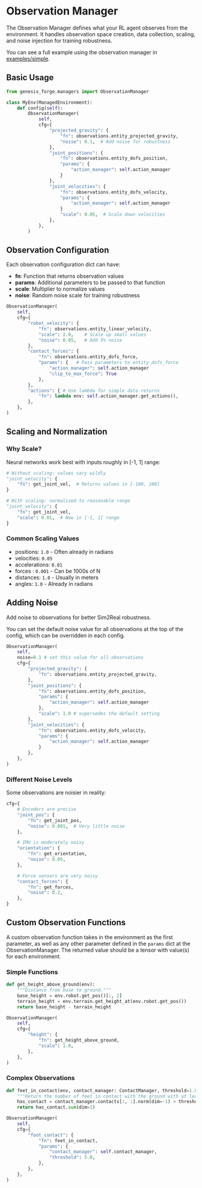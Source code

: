# Observation Manager

The Observation Manager defines what your RL agent observes from the environment. It handles observation space creation, data collection, scaling, and noise injection for training robustness.

You can see a full example using the observation manager in [examples/simple](https://github.com/jgillick/genesis-forge/tree/main/examples/simple).

## Basic Usage

```python
from genesis_forge.managers import ObservationManager

class MyEnv(ManagedEnvironment):
    def config(self):
        ObservationManager(
            self,
            cfg={
                "projected_gravity": {
                    "fn": observations.entity_projected_gravity,
                    "noise": 0.1,  # Add noise for robustness
                },
                "joint_positions": {
                    "fn": observations.entity_dofs_position,
                    "params": {
                        "action_manager": self.action_manager
                    }
                },
                "joint_velocities": {
                    "fn": observations.entity_dofs_velocity,
                    "params": {
                        "action_manager": self.action_manager
                    }
                    "scale": 0.05,  # Scale down velocities
                },
            },
        )
```

## Observation Configuration

Each observation configuration dict can have:

- **fn**: Function that returns observation values
- **params**: Additional parameters to be passed to that function
- **scale**: Multiplier to normalize values
- **noise**: Random noise scale for training robustness

```python
ObservationManager(
    self,
    cfg={
        "robot_velocity": {
            "fn": observations.entity_linear_velocity,
            "scale": 2.0,    # Scale up small values
            "noise": 0.05,   # Add 5% noise
        },
        "contact_forces": {
            "fn": observations.entity_dofs_force,
            "params": {   # Pass parameters to entity_dofs_force
                "action_manager": self.action_manager
                "clip_to_max_force": True
            },
        },
        "actions": { # Use lambda for simple data returns
            "fn": lambda env: self.action_manager.get_actions(),
        },
    },
)
```

## Scaling and Normalization

### Why Scale?

Neural networks work best with inputs roughly in [-1, 1] range:

```python
# Without scaling: values vary wildly
"joint_velocity": {
    "fn": get_joint_vel,  # Returns values in [-100, 100]
}

# With scaling: normalized to reasonable range
"joint_velocity": {
    "fn": get_joint_vel,
    "scale": 0.01,  # Now in [-1, 1] range
}
```

### Common Scaling Values

- positions: `1.0` - Often already in radians
- velocities: `0.05`
- accelerations: `0.01`
- forces : `0.001` - Can be 1000s of N
- distances: `1.0` - Usually in meters
- angles: `1.0` - Already in radians

## Adding Noise

Add noise to observations for better Sim2Real robustness.

You can set the default noise value for all observations at the top of the config, which can be overridden in each config.

```python
ObservationManager(
    self,
    noise=0.1 # set this value for all observations
    cfg={
        "projected_gravity": {
            "fn": observations.entity_projected_gravity,
        },
        "joint_positions": {
            "fn": observations.entity_dofs_position,
            "params": {
                "action_manager": self.action_manager
            },
            "scale": 1.0 # supersedes the default setting
        },
        "joint_velocities": {
            "fn": observations.entity_dofs_velocity,
            "params": {
                "action_manager": self.action_manager
            }
        },
    },
)
```

### Different Noise Levels

Some observations are noisier in reality:

```python
cfg={
    # Encoders are precise
    "joint_pos": {
        "fn": get_joint_pos,
        "noise": 0.001,  # Very little noise
    },

    # IMU is moderately noisy
    "orientation": {
        "fn": get_orientation,
        "noise": 0.05,
    },

    # Force sensors are very noisy
    "contact_forces": {
        "fn": get_forces,
        "noise": 0.2,
    },
}
```

## Custom Observation Functions

A custom observation function takes in the environment as the first parameter, as well as any other parameter defined in the `params` dict at the ObservationManager. The returned value should be a tensor with value(s) for each environment.

### Simple Functions

```python
def get_height_above_ground(env):
    """Distance from base to ground."""
    base_height = env.robot.get_pos()[:, 2]
    terrain_height = env.terrain.get_height_at(env.robot.get_pos())
    return base_height - terrain_height

ObservationManager(
    self,
    cfg={
        "height": {
            "fn": get_height_above_ground,
            "scale": 1.0,
        },
    },
)
```

### Complex Observations

```python
def feet_in_contact(env, contact_manager: ContactManager, threshold=1.0):
    """Return the number of feet in contact with the ground with at least `threshold` force."""
    has_contact = contact_manager.contacts[:, :].norm(dim=-1) > threshold
    return has_contact.sum(dim=1)

ObservationManager(
    self,
    cfg={
        "foot_contact": {
            "fn": feet_in_contact,
            "params": {
                "contact_manager": self.contact_manager,
                "threshold": 5.0,
            },
        },
    },
)
```
